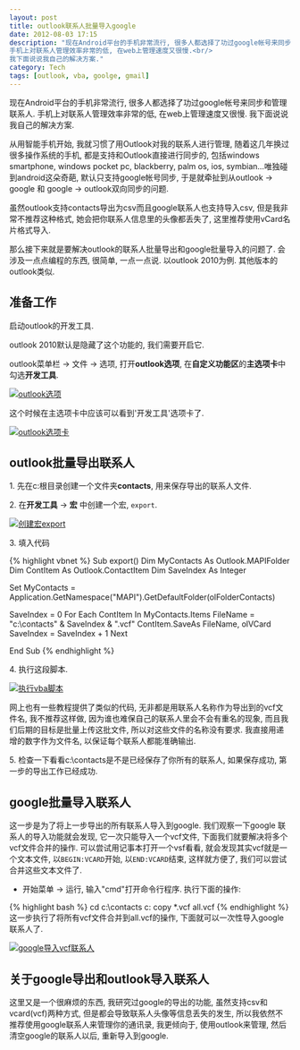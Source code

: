 ```yaml
---
layout: post
title: outlook联系人批量导入google
date: 2012-08-03 17:15
description: "现在Android平台的手机非常流行, 很多人都选择了功过google帐号来同步和管理联系人.<br/>
手机上对联系人管理效率非常的低, 在web上管理速度又很慢.<br/>
我下面说说我自己的解决方案."
category: Tech
tags: [outlook, vba, goolge, gmail]
---
```


现在Android平台的手机非常流行, 很多人都选择了功过google帐号来同步和管理联系人.
手机上对联系人管理效率非常的低, 在web上管理速度又很慢.
我下面说说我自己的解决方案.

从用智能手机开始, 我就习惯了用Outlook对我的联系人进行管理, 随着这几年换过很多操作系统的手机, 都是支持和Outlook直接进行同步的, 包括windows smartphone, windows pocket pc, blackberry, palm os, ios, symbian...唯独碰到android这朵奇葩, 默认只支持google帐号同步, 于是就牵扯到从outlook -&gt; google 和 google -&gt; outlook双向同步的问题.

虽然outlook支持contacts导出为csv而且google联系人也支持导入csv, 但是我非常不推荐这种格式, 她会把你联系人信息里的头像都丢失了, 这里推荐使用vCard名片格式导入.

那么接下来就是要解决outlook的联系人批量导出和google批量导入的问题了. 会涉及一点点编程的东西, 很简单, 一点一点说. 以outlook 2010为例. 其他版本的outlook类似.

## **准备工作** ##

启动outlook的开发工具.

outlook 2010默认是隐藏了这个功能的, 我们需要开启它.

outlook菜单栏 -&gt; 文件 -&gt; 选项, 打开**outlook选项**, 在**自定义功能区**的**主选项卡**中勾选**开发工具**.

[![outlook选项](/assets/post/2012/08/outlook_1-300x239.jpg)](/assets/post/2012/08/outlook_1.jpg)

这个时候在主选项卡中应该可以看到'开发工具'选项卡了.

[![outlook选项卡](/assets/post/2012/08/outlook_2-300x117.jpg)](/assets/post/2012/08/outlook_2.jpg)

## **outlook批量导出联系人** ##

1\. 先在c:根目录创建一个文件夹**contacts**, 用来保存导出的联系人文件.

2\. 在**开发工具** -> **宏** 中创建一个宏, `export`.

[![创建宏export](/assets/post/2012/08/outlook_3-300x206.jpg)](/assets/post/2012/08/outlook_3.jpg)

3\. 填入代码

{% highlight vbnet %}
Sub export()
Dim MyContacts As Outlook.MAPIFolder
Dim ContItem As Outlook.ContactItem
Dim SaveIndex As Integer

Set MyContacts = Application.GetNamespace("MAPI").GetDefaultFolder(olFolderContacts) 

SaveIndex = 0
For Each ContItem In MyContacts.Items
    FileName = "c:\contacts\" & SaveIndex & ".vcf"
    ContItem.SaveAs FileName, olVCard
    SaveIndex = SaveIndex + 1
    Next

End Sub
{% endhighlight %}

4\. 执行这段脚本.

[![执行vba脚本](/assets/post/2012/08/outlook_4-300x141.jpg)](/assets/post/2012/08/outlook_4.jpg)

网上也有一些教程提供了类似的代码, 无非都是用联系人名称作为导出到的vcf文件名, 我不推荐这样做, 因为谁也难保自己的联系人里会不会有重名的现象, 而且我们后期的目标是批量上传这批文件, 所以对这些文件的名称没有要求. 我直接用递增的数字作为文件名, 以保证每个联系人都能准确输出.

5\. 检查一下看看c:\contacts是不是已经保存了你所有的联系人, 如果保存成功, 第一步的导出工作已经成功.

## **google批量导入联系人** ##

这一步是为了将上一步导出的所有联系人导入到google.
我们观察一下google 联系人的导入功能就会发现, 它一次只能导入一个vcf文件, 下面我们就要解决将多个vcf文件合并的操作.
可以尝试用记事本打开一个vsf看看, 就会发现其实vcf就是一个文本文件, 以`BEGIN:VCARD`开始, 以`END:VCARD`结束, 这样就方便了, 我们可以尝试合并这些文本文件了.

* 开始菜单 -> 运行, 输入"cmd"打开命令行程序. 执行下面的操作:

{% highlight bash %}
    cd c:\contacts
    c:
    copy *.vcf all.vcf
{% endhighlight %}
这一步执行了将所有vcf文件合并到all.vcf的操作, 下面就可以一次性导入google联系人了.

[![google导入vcf联系人](/assets/post/2012/08/outlook_6-249x300.jpg)](/assets/post/2012/08/outlook_6.jpg)

## **关于google导出和outlook导入联系人** ##

这里又是一个很麻烦的东西, 我研究过google的导出的功能, 虽然支持csv和vcard(vcf)两种方式, 但是都会导致联系人头像等信息丢失的发生, 所以我依然不推荐使用google联系人来管理你的通讯录, 我更倾向于, 使用outlook来管理, 然后清空google的联系人以后, 重新导入到google.
